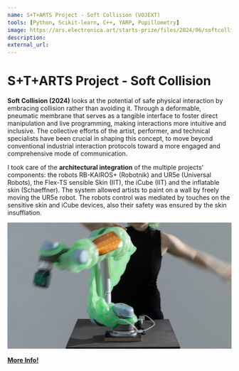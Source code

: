 ```yaml
---
name: S+T+ARTS Project - Soft Collision (VOJEXT)
tools: [Python, Scikit-learn, C++, YARP, Pupillometry]
image: https://ars.electronica.art/starts-prize/files/2024/06/softcollision_1-c-michellemantel.jpg
description: 
external_url: 
---
```


# S+T+ARTS Project - Soft Collision

**Soft Collision (2024)** looks at the potential of safe physical interaction by embracing collision rather than avoiding it. Through a deformable, pneumatic membrane that serves as a tangible interface to foster direct manipulation and live programming, making interactions more intuitive and inclusive. The collective efforts of the artist, performer, and technical specialists have been crucial in shaping this concept, to move beyond conventional industrial interaction protocols toward a more engaged and comprehensive mode of communication.

I took care of the **architectural integration** of the multiple projects' components: the robots RB-KAIROS+ (Robotnik) and UR5e (Universal Robots), the Flex-TS sensible Skin (IIT), the iCube (IIT) and the inflatable skin (Schaeffner). The system allowed artists to paint on a wall by freely moving the UR5e robot. The robots control was mediated by touches on the sensitive skin and iCube devices, also their safety was ensured by the skin insufflation.

![alt text](../assets/VOJEXT.png)

[**More Info!**](https://anna-schaeffner.com/Soft-Collision)